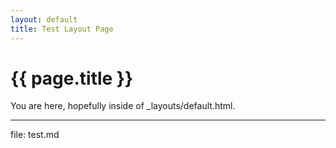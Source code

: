 ```yaml
---
layout: default
title: Test Layout Page
---
```

# {{ page.title }}
You are here, hopefully inside of _layouts/default.html.
___
file: test.md
